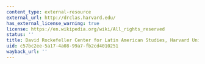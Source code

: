 ```yaml
---
content_type: external-resource
external_url: http://drclas.harvard.edu/
has_external_license_warning: true
license: https://en.wikipedia.org/wiki/All_rights_reserved
status: ''
title: David Rockefeller Center for Latin American Studies, Harvard University
uid: c57bc2ee-5a17-4a08-99a7-fb2cd4010251
wayback_url: ''
---
```

